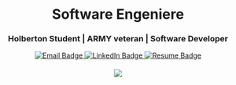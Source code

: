 
 <h1 align="center">Software Engeniere</h1>

<h3 align="center">Holberton Student | ARMY veteran | Software Developer</h3>

<!-- Contact Me Section -->
<div id="badges" align="center">
  <a href="https://mail.google.com/mail/?view=cm&fs=1&to=yahdiielo@gmail.com">
    <img src="https://img.shields.io/badge/Email-red?style=for-the-badge&logo=gmail&logoColor=white" alt="Email Badge"/>
  </a>
  <a href="https://www.linkedin.com/in/yahdiel-saldana-112446265/">
    <img src="https://img.shields.io/badge/LinkedIn-darkblue?style=for-the-badge&logo=linkedin&logoColor=white" alt="LinkedIn Badge"/>
  </a>
   <a href="https://docs.google.com/document/d/1JApv5H101CgqMXzgE07YhVji-WgGAw-D/edit?usp=sharing">
    <img src="https://img.shields.io/badge/Resume-blue?style=for-the-badge&logo=google-docs&logoColor=white" alt="Resume Badge"/>
  </a>
</div>

<h4 align="center">
<div>
<img src="https://media.giphy.com/media/l49JMVDvP8D38LHwI/giphy.gif"/>
</div>
</h4>
